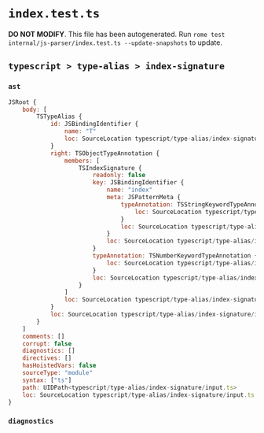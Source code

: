 # `index.test.ts`

**DO NOT MODIFY**. This file has been autogenerated. Run `rome test internal/js-parser/index.test.ts --update-snapshots` to update.

## `typescript > type-alias > index-signature`

### `ast`

```javascript
JSRoot {
	body: [
		TSTypeAlias {
			id: JSBindingIdentifier {
				name: "T"
				loc: SourceLocation typescript/type-alias/index-signature/input.ts 1:5-1:6 (T)
			}
			right: TSObjectTypeAnnotation {
				members: [
					TSIndexSignature {
						readonly: false
						key: JSBindingIdentifier {
							name: "index"
							meta: JSPatternMeta {
								typeAnnotation: TSStringKeywordTypeAnnotation {
									loc: SourceLocation typescript/type-alias/index-signature/input.ts 2:9-2:15
								}
								loc: SourceLocation typescript/type-alias/index-signature/input.ts 2:2-2:15
							}
							loc: SourceLocation typescript/type-alias/index-signature/input.ts 2:2-2:15
						}
						typeAnnotation: TSNumberKeywordTypeAnnotation {
							loc: SourceLocation typescript/type-alias/index-signature/input.ts 2:18-2:24
						}
						loc: SourceLocation typescript/type-alias/index-signature/input.ts 2:1-2:25
					}
				]
				loc: SourceLocation typescript/type-alias/index-signature/input.ts 1:9-3:1
			}
			loc: SourceLocation typescript/type-alias/index-signature/input.ts 1:0-3:1
		}
	]
	comments: []
	corrupt: false
	diagnostics: []
	directives: []
	hasHoistedVars: false
	sourceType: "module"
	syntax: ["ts"]
	path: UIDPath<typescript/type-alias/index-signature/input.ts>
	loc: SourceLocation typescript/type-alias/index-signature/input.ts 1:0-4:0
}
```

### `diagnostics`

```

```
